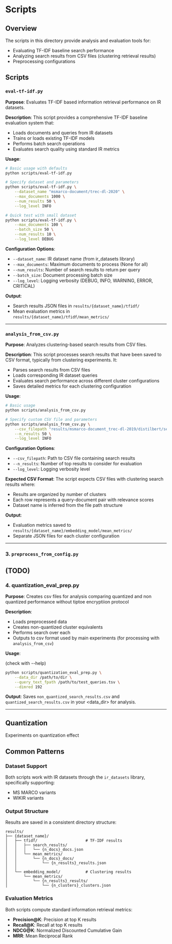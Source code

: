 # Scripts

## Overview

The scripts in this directory provide analysis and evaluation tools for:
- Evaluating TF-IDF baseline search performance
- Analyzing search results from CSV files (clustering retrieval results)
- Preprocessing configurations

## Scripts

### `eval-tf-idf.py`

**Purpose**: Evaluates TF-IDF based information retrieval performance on IR datasets.

**Description**: This script provides a comprehensive TF-IDF baseline evaluation system that:
- Loads documents and queries from IR datasets
- Trains or loads existing TF-IDF models
- Performs batch search operations
- Evaluates search quality using standard IR metrics

**Usage**:
```bash
# Basic usage with defaults
python scripts/eval-tf-idf.py

# Specify dataset and parameters
python scripts/eval-tf-idf.py \
    --dataset_name "msmarco-document/trec-dl-2020" \
    --max_documents 1000 \
    --num_results 50 \
    --log_level INFO

# Quick test with small dataset
python scripts/eval-tf-idf.py \
    --max_documents 100 \
    --batch_size 50 \
    --num_results 10 \
    --log_level DEBUG
```

**Configuration Options**:
- `--dataset_name`: IR dataset name (from ir_datasets library)
- `--max_documents`: Maximum documents to process (None for all)
- `--num_results`: Number of search results to return per query
- `--batch_size`: Document processing batch size
- `--log_level`: Logging verbosity (DEBUG, INFO, WARNING, ERROR, CRITICAL)

**Output**:
- Search results JSON files in `results/{dataset_name}/tfidf/`
- Mean evaluation metrics in `results/{dataset_name}/tfidf/mean_metrics/`

---

### `analysis_from_csv.py`

**Purpose**: Analyzes clustering-based search results from CSV files.

**Description**: This script processes search results that have been saved to CSV format, typically from clustering experiments. It:
- Parses search results from CSV files
- Loads corresponding IR dataset queries
- Evaluates search performance across different cluster configurations
- Saves detailed metrics for each clustering configuration

**Usage**:
```bash
# Basic usage
python scripts/analysis_from_csv.py

# Specify custom CSV file and parameters
python scripts/analysis_from_csv.py \
    --csv_filepath "results/msmarco-document_trec-dl-2019/distilbert/search_results/experiment.csv" \
    --n_results 50 \
    --log_level INFO
```

**Configuration Options**:
- `--csv_filepath`: Path to CSV file containing search results
- `--n_results`: Number of top results to consider for evaluation
- `--log_level`: Logging verbosity level

**Expected CSV Format**: The script expects CSV files with clustering search results where:
- Results are organized by number of clusters
- Each row represents a query-document pair with relevance scores
- Dataset name is inferred from the file path structure

**Output**:
- Evaluation metrics saved to `results/{dataset_name}/embedding_model/mean_metrics/`
- Separate JSON files for each cluster configuration

---

### 3. `preprocess_from_config.py`

(TODO)
---

### 4. quantization_eval_prep.py

**Purpose**: Creates csv files for analysis comparing quantized and non quantized performance without tiptoe encryptiion protocol

**Description**: 
- Loads preprocessed data
- Creates non-quantized cluster equivalents
- Performs search over each
- Outputs to csv format used by main experiments (for processing with `analysis_from_csv`)

**Usage**:

(check with --help)

```bash
python scripts/quantization_eval_prep.py \
    --data_dir /path/to/dir \
    --query_text_fpath /path/to/test_queries.tsv \
    --dimred 192
```
**Output**:
Saves `non_quantized_search_results.csv` and `quantized_search_results.csv` in your <data_dir> for analysis.

---

## Quantization

Experiments on quantization effect

## Common Patterns

### Dataset Support
Both scripts work with IR datasets through the `ir_datasets` library, specifically supporting:
- MS MARCO variants
- WIKIR variants

### Output Structure
Results are saved in a consistent directory structure:
```
results/
├── {dataset_name}/
│   ├── tfidf/                     # TF-IDF results
│   │   ├── search_results/
│   │   │   └── {n_docs}_docs.json
│   │   └── mean_metrics/
│   │       └── {n_docs}_docs/
│   │           └── {n_results}_results.json
│   │
│   └── embedding_model/           # Clustering results
│       └── mean_metrics/
│           └── {n_results}_results/
│               └── {n_clusters}_clusters.json
```

### Evaluation Metrics
Both scripts compute standard information retrieval metrics:
- **Precision@K**: Precision at top K results
- **Recall@K**: Recall at top K results
- **NDCG@K**: Normalized Discounted Cumulative Gain
- **MRR**: Mean Reciprocal Rank
